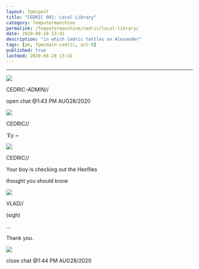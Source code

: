 ```yaml
---
layout: fpmcpost
title: "CEDRIC 001: Local Library"
category: femputermanchine
permalink: /femputermanchine/cedric/local-library/
date: 2020-08-28 13:41
description: "in which Cedric tattles on Alexander"
tags: [pm, fpmcmain-cedric, act-0]
published: true
lastmod: 2020-08-28 13:41
---
```

[//]: # ( 10/15/21  -linkout removed)
[//]: # ( 11/03/21  -in which description added)

*****

<div class="chat-box">
<img src="{{ site.url }}/assets/tb/cedric-calling.jpg" class="chat-portrait" />
<p class="ppl-sez">CEDRIC-ADMIN//</p>
<p class="ppl-sez">open chat @1:43 PM AUG28/2020</p>
</div>

<div class="chat-box">
<img src="{{ site.url }}/assets/tb/cedric.jpg" class="chat-portrait" />
<p class="ppl-sez">CEDRIC//</p>
<p class="ppl-sez">'Ey ~</p>
</div>

<div class="chat-box">
<img src="{{ site.url }}/assets/tb/cedric.jpg" class="chat-portrait" />
<p class="ppl-sez">CEDRIC//</p>
<p class="ppl-sez">Your boy is checking out the Hexfiles</p>
<p class="ppl-sez">thought you should know</p>
</div>

<div class="chat-box">
<img src="{{ site.url }}/assets/tb/vlad-conf.jpg" class="chat-portrait" />
<p class="ppl-sez">VLAD//</p>
<p class="ppl-sez">(sigh)</p>
<p class="ppl-sez">...</p>
<p class="ppl-sez">Thank you.</p>
</div>

<div class="chat-box">
<img src="{{ site.url }}/assets/tb/foufle.jpg" class="chat-portrait" />
<p class="ppl-sez">close chat @1:44 PM AUG28/2020</p>
</div>



